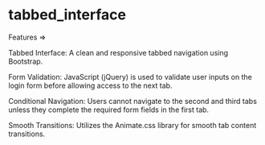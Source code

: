 # tabbed_interface

Features =>

Tabbed Interface: A clean and responsive tabbed navigation using Bootstrap.

Form Validation: JavaScript (jQuery) is used to validate user inputs on the login form before allowing access to the next tab.

Conditional Navigation: Users cannot navigate to the second and third tabs unless they complete the required form fields in the first tab.

Smooth Transitions: Utilizes the Animate.css library for smooth tab content transitions.

